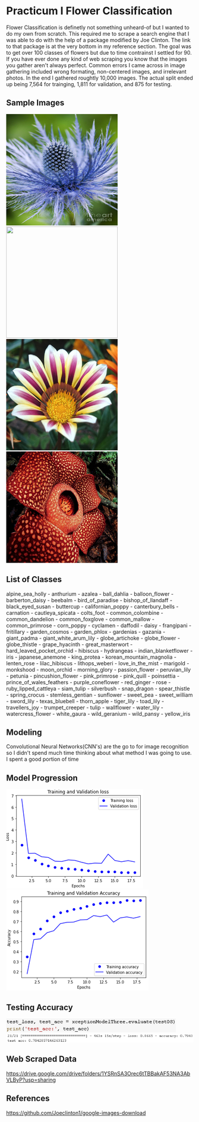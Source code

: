 # Practicum I Flower Classification
Flower Classification is definetly not something unheard-of but I wanted to do my own from scratch. This required me to scrape a search engine that I was able to do with the help of a package modified by Joe Clinton. The link to that package is at the very bottom in my reference section. The goal was to get over 100 classes of flowers but due to time contrainst I settled for 90. If you have ever done any kind of web scraping you know that the images you gather aren't always perfect. Common errors I came across in image gathering included wrong formating, non-centered images, and irrelevant photos. In the end I gathered roughtly 10,000 images. The actual split ended up being 7,564 for trainging, 1,811 for validation, and 875 for testing.

## Sample Images
<img src="alpine_sea_holly4.png" width="300" height="300"> <img src="bird_of_paradise1.png" width="300" height="300">
<img src="gazania5.png" width="300" height="300"> <img src="giant_padma4.png" width="300" height="300">

## List of Classes
alpine_sea_holly - anthurium - azalea - ball_dahlia - balloon_flower - barberton_daisy - beebalm - bird_of_paradise - bishop_of_llandaff - black_eyed_susan - buttercup - californian_poppy - canterbury_bells - carnation - cautleya_spicata - colts_foot - common_colombine - common_dandelion - common_foxglove - common_mallow - common_primrose - corn_poppy - cyclamen - daffodil - daisy - frangipani - fritillary - garden_cosmos - garden_phlox - gardenias - gazania - giant_padma - giant_white_arum_lily - globe_artichoke - globe_flower - globe_thistle - grape_hyacinth - great_masterwort - hard_leaved_pocket_orchid - hibiscus - hydrangeas - indian_blanketflower - iris - japanese_anemone - king_protea - korean_mountain_magnolia - lenten_rose - lilac_hibiscus - lithops_weberi - love_in_the_mist - marigold - monkshood - moon_orchid - morning_glory - passion_flower - peruvian_lily - petunia - pincushion_flower - pink_primrose - pink_quill - poinsettia - prince_of_wales_feathers - purple_coneflower - red_ginger - rose - ruby_lipped_cattleya - siam_tulip - silverbush - snap_dragon - spear_thistle - spring_crocus - stemless_gentian - sunflower - sweet_pea - sweet_william - sword_lily - texas_bluebell - thorn_apple - tiger_lily - toad_lily - travellers_joy - trumpet_creeper - tulip - wallflower - water_lily - watercress_flower - white_gaura - wild_geranium - wild_pansy - yellow_iris

## Modeling
Convolutional Neural Networks(CNN's) are the go to for image recognition so I didn't spend much time thinking about what method I was going to use. I spent a good portion of time 

## Model Progression
![Model Loss Progression](Mode_Loss_Progression.png) ![Model Loss Progression](Model_Accuracy_Progression.png)

## Testing Accuracy
![Model Loss Progression](Testing_Command.png)
![Model Loss Progression](Testing_Accuracy.png)

## Web Scraped Data
https://drive.google.com/drive/folders/1YSRnSA3Orec6tTBBakAF53NA3AbVLByP?usp=sharing

## References
https://github.com/Joeclinton1/google-images-download
